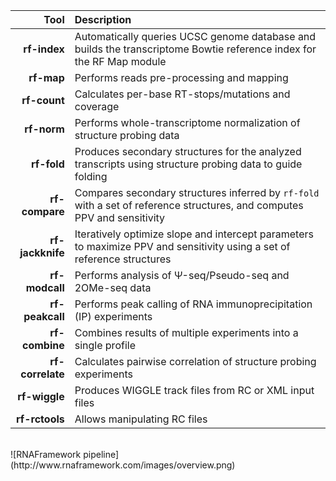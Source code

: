Tool              | Description
----------------: | :------------
__rf-index__      | Automatically queries UCSC genome database and builds the transcriptome Bowtie reference index for the RF Map module
__rf-map__        | Performs reads pre-processing and mapping
__rf-count__      | Calculates per-base RT-stops/mutations and coverage
__rf-norm__       | Performs whole-transcriptome normalization of structure probing data
__rf-fold__       | Produces secondary structures for the analyzed transcripts using structure probing data to guide folding
__rf-compare__    | Compares secondary structures inferred by ``rf-fold`` with a set of reference structures, and computes PPV and sensitivity
__rf-jackknife__     | Iteratively optimize slope and intercept parameters to maximize PPV and sensitivity using a set of reference structures
__rf-modcall__    | Performs analysis of &Psi;-seq/Pseudo-seq and 2OMe-seq data
__rf-peakcall__   | Performs peak calling of RNA immunoprecipitation (IP) experiments
__rf-combine__    | Combines results of multiple experiments into a single profile
__rf-correlate__ | Calculates pairwise correlation of structure probing experiments
__rf-wiggle__    | Produces WIGGLE track files from RC or XML input files
__rf-rctools__   | Allows manipulating RC files

<br/>
![RNAFramework pipeline](http://www.rnaframework.com/images/overview.png)